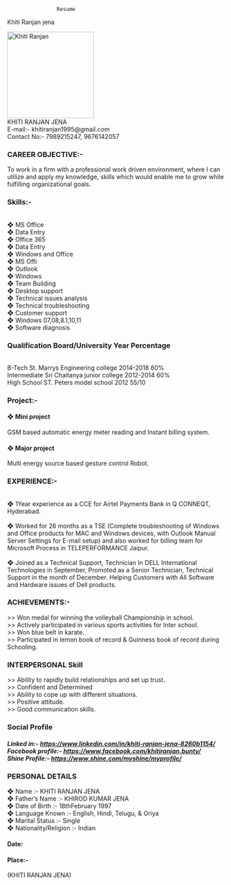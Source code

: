                     Resume 
Khiti Ranjan jena
<link href=".css"
<body>
<p> 
<img src="https://scontent.fjai9-1.fna.fbcdn.net/v/t1.6435-0/p526x296/180668532_1999752980226641_2768760585651072156_n.jpg?_nc_cat=103&ccb=1-3&_nc_sid=8bfeb9&_nc_ohc=Ns6O7WMM9t4AX8bihY-&_nc_ht=scontent.fjai9-1.fna&tp=6&oh=3cd16e18d91ca8eb2cefba17c8718003&oe=60E3B705" alt="Khiti Ranjan" width="200"height="200"> <br>
KHITI RANJAN JENA</br>
E-mail:- khitiranjan1995@gmail.com <br>
Contact No:- 7989215247, 9676142057 </br>
<h3>
CAREER OBJECTIVE:-
</h3>
To work in a firm with a professional work driven environment, where I can utilize and apply my knowledge, skills which would enable me to grow while fulfilling organizational goals. 
<h3>
Skills:-
</h3>
<br>
❖ MS Office
</br>
❖ Data Entry
<br>
❖ Office 365
</br>
❖ Data Entry
<br>
❖ Windows and Office
</br>
❖ MS Offi
<br>
❖ Outlook
</br>
❖ Windows
<br>
❖ Team Building
</br>
❖ Desktop support
<br>
❖ Technical issues analysis
</br>
❖ Technical troubleshooting
<br>
❖ Customer support
</br>
❖ Windows 07,08,8.1,10,11
<br>
❖ Software diagnosis
</br>
<h3>
Qualification Board/University Year Percentage
</h3>
<br>
B-Tech St. Marrys Engineering college 2014-2018 60% 
</br>
Intermediate Sri Chaitanya junior college 2012-2014 60% <br>
High School ST. Peters model school 2012 55/10 </br>
<h3>Project:-</h3>
<h4>❖ Mini project</h4>
GSM based automatic energy meter reading and Instant billing system.<br>
<h4>❖ Major project</h4>
Multi energy source based gesture control Robot.
<h3>EXPERIENCE:-</h3><br>
❖ 1Year experience as a CCE for Airtel Payments Bank in Q CONNEQT,
Hyderabad.</br>
<br>❖ Worked for 26 months as a TSE (Complete troubleshooting of Windows and Office products
for MAC and Windows devices, with Outlook Manual Server Settings for E-mail setup) and also worked for
billing team for Microsoft Process in TELEPERFORMANCE Jaipur.</br>
<br>❖ Joined as a Technical Support, Technician In DELL International Technologies in September,
Promoted as a Senior Technician, Technical Support in the month of December. Helping Customers with
All Software and Hardware issues of Dell products.</br>
<h3>ACHIEVEMENTS:-</h3>
>> Won medal for winning the volleyball Championship in school.<br>
>> Actively participated in various sports activities for Inter school.</br>
>> Won blue belt in karate.<br>
>> Participated in lemon book of record & Guinness book of record during Schooling.</br>
<h3>INTERPERSONAL Skill</h3>
>> Ability to rapidly build relationships and set up trust.<br> 
>> Confident and Determined </br>
>> Ability to cope up with different situations.<br> 
>> Positive attitude. </br>
>> Good communication skills. 
<h3>Social Profile</h3>
<h5>Linked in:-</h> <a href="https://www.linkedin.com/in/khiti-ranjan-jena-8260b1154/"> https://www.linkedin.com/in/khiti-ranjan-jena-8260b1154/
</a> <br>Facebook profile:- <a href="https://www.facebook.com/khitiranjan.bunty/"> https://www.facebook.com/khitiranjan.bunty/ </a>
<br> Shine Profile:- <a href="https://www.shine.com/myshine/myprofile/"> https://www.shine.com/myshine/myprofile/</a>
</br>

<h3>PERSONAL DETAILS</h3>
❖ Name :- KHITI RANJAN JENA<br>
❖ Father’s Name :- KHIROD KUMAR JENA</br>
❖ Date of Birth :- 18thFebruary 1997<br>
❖ Language Known :- English, Hindi, Telugu, & Oriya</br>
❖ Marital Status :- Single<br>
❖ Nationality/Religion :- Indian</br>
<h4>Date:</h4>
<h4>Place:-</h4>
                            (KHITI RANJAN JENA)
				
